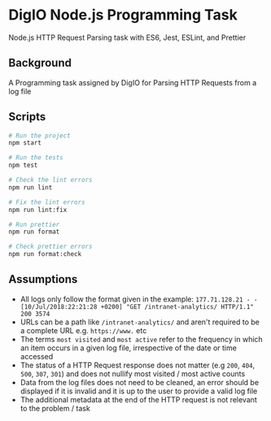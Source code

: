# DigIO Node.js Programming Task
Node.js HTTP Request Parsing task with ES6, Jest, ESLint, and Prettier

## Background

A Programming task assigned by DigIO for Parsing HTTP Requests from a log file

## Scripts

```bash
# Run the project
npm start

# Run the tests
npm test

# Check the lint errors
npm run lint

# Fix the lint errors
npm run lint:fix

# Run prettier
npm run format

# Check prettier errors
npm run format:check
```

## Assumptions

- All logs only follow the format given in the example:
`177.71.128.21 - - [10/Jul/2018:22:21:28 +0200] "GET /intranet-analytics/ HTTP/1.1" 200 3574`
- URLs can be a path like `/intranet-analytics/` and aren't required to be a complete URL e.g. `https://www.` etc
- The terms `most visited` and `most active` refer to the frequency in which an item occurs in a given log file, irrespective of the date or time accessed
- The status of a HTTP Request response does not matter (e.g `200`, `404`, `500`, `307`, `301`) and does not nullify most visited / most active counts
- Data from the log files does not need to be cleaned, an error should be displayed if it is invalid and it is up to the user to provide a valid log file
- The additional metadata at the end of the HTTP request is not relevant to the problem / task